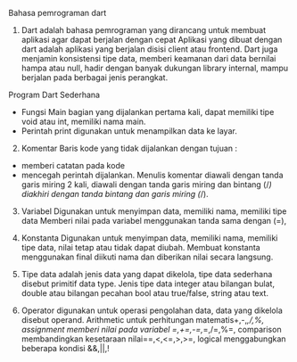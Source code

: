 Bahasa pemrograman dart
1. Dart adalah bahasa pemrograman yang dirancang untuk membuat aplikasi agar dapat berjalan dengan cepat
Aplikasi yang dibuat dengan dart adalah aplikasi yang berjalan disisi client atau frontend.
Dart juga menjamin konsistensi tipe data, memberi keamanan dari data bernilai hampa atau null, hadir dengan banyak dukungan library internal, mampu berjalan pada berbagai jenis perangkat.

Program Dart Sederhana
- Fungsi Main bagian yang dijalankan pertama kali, dapat memiliki tipe void atau int, memiliki nama main.
- Perintah print digunakan untuk menampilkan data ke layar.

2. Komentar
Baris kode yang tidak dijalankan dengan tujuan :
- memberi catatan pada kode
- mencegah perintah dijalankan.
Menulis komentar diawali dengan tanda garis miring 2 kali, diawali dengan tanda garis miring dan bintang (/*) diakhiri dengan tanda bintang dan garis miring (*/).

3. Variabel
Digunakan untuk menyimpan data, memiliki nama, memiliki tipe data
Memberi nilai pada variabel menggunakan tanda sama dengan (=), 

4. Konstanta
Digunakan untuk menyimpan data, memiliki nama, memiliki tipe data, nilai tetap atau tidak dapat diubah.
Membuat konstanta menggunakan final diikuti nama dan diberikan nilai secara langsung.

5. Tipe data adalah jenis data yang dapat dikelola, tipe data sederhana disebut primitif data type.
Jenis tipe data integer atau bilangan bulat, double atau bilangan pecahan bool atau true/false, string atau text.

6. Operator digunakan untuk operasi pengolahan data, data yang dikelola disebut operand.
Arithmetic untuk perhitungan matematis+,-,*,/,%, assignment memberi nilai pada variabel =,+=,-=,*=,/=,%=, comparison membandingkan kesetaraan nilai==,<,<=,>,>=, logical menggabungkan beberapa kondisi &&,||,!